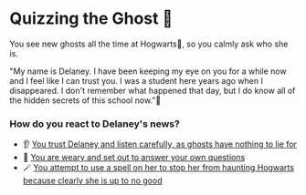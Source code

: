 # Quizzing the Ghost 📝

You see new ghosts all the time at Hogwarts🏰, so you calmly ask who she is.

"My name is Delaney. I have been keeping my eye on you for a while now and I feel like I can trust you. I was a student here years ago when I disappeared. I don't remember what happened that day, but I do know all of the hidden secrets of this school now."🔮

### How do you react to Delaney's news?

- 👂 [You trust Delaney and listen carefully, as ghosts have nothing to lie for](./scene4.md)
- 📖 [You are weary and set out to answer your own questions](./scene5.md)
- 🪄 [You attempt to use a spell on her to stop her from haunting Hogwarts because clearly she is up to no good](./scene10.md)